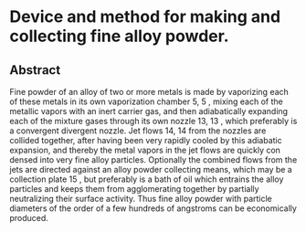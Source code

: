 # Device and method for making and collecting fine alloy powder.

## Abstract
Fine powder of an alloy of two or more metals is made by vaporizing each of these metals in its own vaporization chamber 5, 5 , mixing each of the metallic vapors with an inert carrier gas, and then adiabatically expanding each of the mixture gases through its own nozzle 13, 13 , which preferably is a convergent divergent nozzle. Jet flows 14, 14 from the nozzles are collided together, after having been very rapidly cooled by this adiabatic expansion, and thereby the metal vapors in the jet flows are quickly con densed into very fine alloy particles. Optionally the combined flows from the jets are directed against an alloy powder collecting means, which may be a collection plate 15 , but preferably is a bath of oil which entrains the alloy particles and keeps them from agglomerating together by partially neutralizing their surface activity. Thus fine alloy powder with particle diameters of the order of a few hundreds of angstroms can be economically produced.